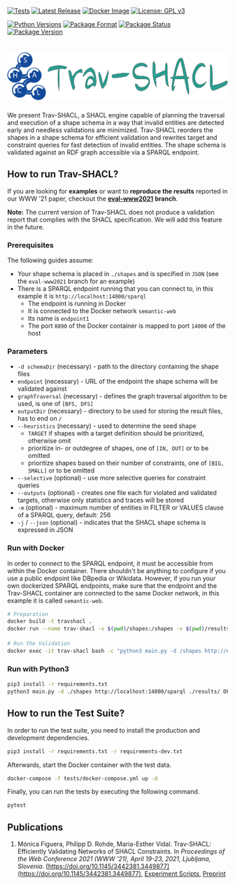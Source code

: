 [![Tests](https://github.com/SDM-TIB/Trav-SHACL/actions/workflows/test.yml/badge.svg)](https://github.com/SDM-TIB/Trav-SHACL/actions/workflows/test.yml)
[![Latest Release](http://img.shields.io/github/release/SDM-TIB/Trav-SHACL.svg?logo=github)](https://github.com/SDM-TIB/Trav-SHACL/releases)
[![Docker Image](https://img.shields.io/badge/Docker%20Image-sdmtib/travshacl-blue?logo=Docker)](https://hub.docker.com/r/sdmtib/travshacl)
[![License: GPL v3](https://img.shields.io/badge/License-GPLv3-blue.svg)](LICENSE)

[![Python Versions](https://img.shields.io/pypi/pyversions/TravSHACL)](https://pypi.org/project/TravSHACL)
[![Package Format](https://img.shields.io/pypi/format/TravSHACL)](https://pypi.org/project/TravSHACL)
[![Package Status](https://img.shields.io/pypi/status/TravSHACL)](https://pypi.org/project/TravSHACL)
[![Package Version](https://img.shields.io/pypi/v/TravSHACL)](https://pypi.org/project/TravSHACL)

# ![Logo](https://raw.githubusercontent.com/SDM-TIB/Trav-SHACL/master/images/logo.png "Logo")

We present Trav-SHACL, a SHACL engine capable of planning the traversal and execution of a shape schema in a way that invalid entities are detected early and needless validations are minimized.
Trav-SHACL reorders the shapes in a shape schema for efficient validation and rewrites target and constraint queries for fast detection of invalid entities.
The shape schema is validated against an RDF graph accessible via a SPARQL endpoint.

## How to run Trav-SHACL?
If you are looking for **examples** or want to **reproduce the results** reported in our WWW '21 paper, checkout the [**eval-www2021**](https://github.com/SDM-TIB/Trav-SHACL/tree/eval-www2021) **branch**.

**Note:** The current version of Trav-SHACL does not produce a validation report that complies with the SHACL specification.
We will add this feature in the future.

### Prerequisites
The following guides assume:
* Your shape schema is placed in `./shapes` and is specified in `JSON` (see the `eval-www2021` branch for an example)
* There is a SPARQL endpoint running that you can connect to, in this example it is `http://localhost:14000/sparql`
  * The endpoint is running in Docker
  * It is connected to the Docker network `semantic-web`
  * Its name is `endpoint1`
  * The port `8890` of the Docker container is mapped to port `14000` of the host

### Parameters
* `-d schemaDir` (necessary) - path to the directory containing the shape files
* `endpoint` (necessary) - URL of the endpoint the shape schema will be validated against
* `graphTraversal` (necessary) - defines the graph traversal algorithm to be used, is one of `[BFS, DFS]`
* `outputDir` (necessary) - directory to be used for storing the result files, has to end on `/`
* `--heuristics` (necessary) - used to determine the seed shape
  * `TARGET` if shapes with a target definition should be prioritized, otherwise omit
  * prioritize in- or outdegree of shapes, one of `[IN, OUT]` or to be omitted
  * prioritize shapes based on their number of constraints, one of `[BIG, SMALL]` or to be omitted
* `--selective` (optional) - use more selective queries for constraint queries
* `--outputs` (optional) - creates one file each for violated and validated targets, otherwise only statistics and traces will be stored
* `-m` (optional) - maximum number of entities in FILTER or VALUES clause of a SPARQL query, default: 256
* `-j` / `--json` (optional) - indicates that the SHACL shape schema is expressed in JSON

### Run with Docker
In order to connect to the SPARQL endpoint, it must be accessible from within the Docker container.
There shouldn't be anything to configure if you use a public endpoint like DBpedia or Wikidata.
However, if you run your own dockerized SPARQL endpoints, make sure that the endpoint and the Trav-SHACL container are connected to the same Docker network, in this example it is called `semantic-web`.
```bash
# Preparation
docker build -t travshacl .
docker run --name trav-shacl -v $(pwd)/shapes:/shapes -v $(pwd)/results:/results --network=semantic-web -d travshacl

# Run the Validation
docker exec -it trav-shacl bash -c "python3 main.py -d /shapes http://endpoint1:8890/sparql /results/ DFS --heuristics TARGET IN BIG --orderby --selective --outputs --json"
```

### Run with Python3
```bash
pip3 install -r requirements.txt
python3 main.py -d ./shapes http://localhost:14000/sparql ./results/ DFS --heuristics TARGET IN BIG --orderby --selective --outputs --json
```

## How to run the Test Suite?
In order to run the test suite, you need to install the production and development dependencies.
```bash
pip3 install -r requirements.txt -r requirements-dev.txt
```
Afterwards, start the Docker container with the test data.
```bash
docker-compose -f tests/docker-compose.yml up -d
```
Finally, you can run the tests by executing the following command.
```bash
pytest
```

## Publications
1. Mónica Figuera, Philipp D. Rohde, Maria-Esther Vidal. Trav-SHACL: Efficiently Validating Networks of SHACL Constraints. In _Proceedings of the Web Conference 2021 (WWW '21), April 19-23, 2021, Ljubljana, Slovenia_. [https://doi.org/10.1145/3442381.3449877](https://doi.org/10.1145/3442381.3449877), [Experiment Scripts](https://github.com/SDM-TIB/Trav-SHACL/tree/eval-www2021), [Preprint](https://arxiv.org/abs/2101.07136)
